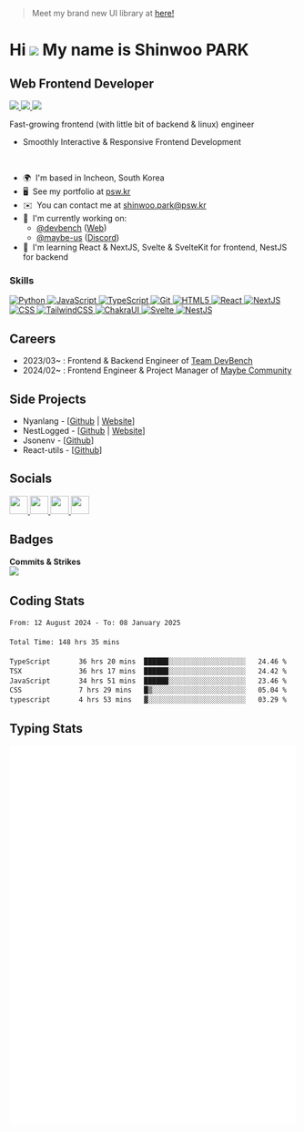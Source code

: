 > Meet my brand new UI library at [here!](https://ui.psw.kr)
 
# Hi ![](https://user-images.githubusercontent.com/18350557/176309783-0785949b-9127-417c-8b55-ab5a4333674e.gif) My name is Shinwoo PARK
  
## Web Frontend Developer 
 
<a href="https://wakapi.dev">
 <img src="https://wakapi.dev/api/badge/pswkr/interval:today?label=today" />
</a>
<a href="https://wakapi.dev">
 <img src="https://wakapi.dev/api/badge/pswkr/pswkr/interval:30_days?label=last%2030d" />
</a>
<a href="https://wakapi.dev">
 <img src="https://img.shields.io/endpoint?url=https://wakapi.dev/api/compat/shields/v1/pswkr/interval:all_time&label=All%20time&color=blue" />
</a>
<br/>

Fast-growing frontend (with little bit of backend & linux) engineer
 
* Smoothly Interactive & Responsive Frontend Development

<br />

*   🌍  I'm based in Incheon, South Korea
*   🖥️  See my portfolio at [psw.kr](https://psw.kr)
*   ✉️  You can contact me at [shinwoo.park@psw.kr](mailto:shinwoo.park@psw.kr)
*   🚀  I'm currently working on:
    * [@devbench](https://github.com/hk4dev) ([Web](https://devbench.kr))
    * [@maybe-us](https://github.com/maybe-us) ([Discord](https://discord.com/invite/maybe))
*   🧠  I'm learning React & NextJS, Svelte & SvelteKit for frontend, NestJS for backend

### Skills
<p align="left">
  <a href="https://www.python.org/" target="_blank" rel="noreferrer">
    <img src="https://raw.githubusercontent.com/danielcranney/readme-generator/main/public/icons/skills/python-colored.svg" width="36" height="36" alt="Python" />
  </a>
  <a href="" target="_blank" rel="noreferrer">
    <img src="https://raw.githubusercontent.com/danielcranney/readme-generator/main/public/icons/skills/javascript-colored.svg" width="36" height="36" alt="JavaScript" />
  </a>
  <a href="" target="_blank" rel="noreferrer">
    <img src="https://raw.githubusercontent.com/danielcranney/readme-generator/main/public/icons/skills/typescript-colored.svg" width="36" height="36" alt="TypeScript" />
  </a>
  <a href="" target="_blank" rel="noreferrer">
    <img src="https://raw.githubusercontent.com/danielcranney/readme-generator/main/public/icons/skills/git-colored.svg" width="36" height="36" alt="Git" />
  </a>
  <a href="" target="_blank" rel="noreferrer">
    <img src="https://raw.githubusercontent.com/danielcranney/readme-generator/main/public/icons/skills/html5-colored.svg" width="36" height="36" alt="HTML5" />
  </a>
  <a href="" target="_blank" rel="noreferrer">
    <img src="https://raw.githubusercontent.com/danielcranney/readme-generator/main/public/icons/skills/react-colored.svg" width="36" height="36" alt="React" />
  </a>
  <a href="" target="_blank" rel="noreferrer">
    <img src="https://raw.githubusercontent.com/danielcranney/readme-generator/main/public/icons/skills/nextjs-colored-dark.svg" width="36" height="36" alt="NextJS" />
  </a>
  <a href="" target="_blank" rel="noreferrer">
    <img src="https://raw.githubusercontent.com/danielcranney/readme-generator/main/public/icons/skills/css3-colored.svg" width="36" height="36" alt="CSS" />
  </a>
  <a href="" target="_blank" rel="noreferrer">
    <img src="https://raw.githubusercontent.com/danielcranney/readme-generator/main/public/icons/skills/tailwindcss-colored.svg" width="36" height="36" alt="TailwindCSS" />
  </a>
  <a href="" target="_blank" rel="noreferrer">
    <img src="https://raw.githubusercontent.com/danielcranney/readme-generator/main/public/icons/skills/chakra-colored.svg" width="36" height="36" alt="ChakraUI" />
  </a>
  <a href="" target="_blank" rel="noreferrer">
    <img src="https://raw.githubusercontent.com/danielcranney/readme-generator/main/public/icons/skills/svelte-colored.svg" width="36" height="36" alt="Svelte" />
  </a>
  <a href="" target="_blank" rel="noreferrer">
    <img src="https://raw.githubusercontent.com/danielcranney/readme-generator/main/public/icons/skills/nestjs-colored.svg" width="36" height="36" alt="NestJS" />
  </a>
</p>

## Careers

- 2023/03~ : Frontend & Backend Engineer of [Team DevBench](https://devbench.kr)
- 2024/02~ : Frontend Engineer & Project Manager of [Maybe Community](https://maybe.or.kr)

## Side Projects

* Nyanlang - [[Github](https://github.com/nyanlang) | [Website](https://nyanlang.org)]
* NestLogged - [[Github](https://github.com/worplo/nestlogged) | [Website](https://nestlogged.worplo.com)]
* Jsonenv - [[Github](https://github.com/worplo/jsonenv)]
* React-utils - [[Github](https://github.com/worplo/react-utils)]

## Socials
           
<p align="left">
  <a href="https://discord.com/users/pswkr" target="_blank" rel="noreferrer">
    <picture>
      <source media="(prefers-color-scheme: dark)" srcset="https://raw.githubusercontent.com/danielcranney/readme-generator/main/public/icons/socials/discord-dark.svg" />
      <source media="(prefers-color-scheme: light)" srcset="https://raw.githubusercontent.com/danielcranney/readme-generator/main/public/icons/socials/discord.svg" />
      <img src="https://raw.githubusercontent.com/danielcranney/readme-generator/main/public/icons/socials/discord.svg" width="32" height="32" />
    </picture>
  </a>
  <a href="https://www.github.com/p-sw" target="_blank" rel="noreferrer">
    <picture>
      <source media="(prefers-color-scheme: dark)" srcset="https://raw.githubusercontent.com/danielcranney/readme-generator/main/public/icons/socials/github-dark.svg" />
      <source media="(prefers-color-scheme: light)" srcset="https://raw.githubusercontent.com/danielcranney/readme-generator/main/public/icons/socials/github.svg" />
      <img src="https://raw.githubusercontent.com/danielcranney/readme-generator/main/public/icons/socials/github.svg" width="32" height="32" />
    </picture>
  </a>
  <a href="https://instagram.com/pswdev" target="_blank" rel="noreferrer">
    <picture>
      <source media="(prefers-color-scheme: dark)" srcset="https://raw.githubusercontent.com/danielcranney/readme-generator/main/public/icons/socials/instagram-dark.svg" />
      <source media="(prefers-color-scheme: light)" srcset="https://raw.githubusercontent.com/danielcranney/readme-generator/main/public/icons/socials/instagram.svg" />
      <img src="https://raw.githubusercontent.com/danielcranney/readme-generator/main/public/icons/socials/instagram.svg" width="32" height="32" />
    </picture>
  </a>
  <a href="https://twitter.com/psw_kr" target="_blank" rel="noreferrer">
    <picture>
      <source media="(prefers-color-scheme: dark)" srcset="https://raw.githubusercontent.com/danielcranney/readme-generator/main/public/icons/socials/twitter-dark.svg" />
      <source media="(prefers-color-scheme: light)" srcset="https://raw.githubusercontent.com/danielcranney/readme-generator/main/public/icons/socials/twitter.svg" />
      <img src="https://raw.githubusercnotent.com/danielcranney/readme-generator/main/public/icons/socials/twitter.svg" width="32" height="32" />
    </picture>
  </a>
</p>

## Badges

<b>Commits & Strikes</b>
<br />
<a href="http://www.github.com/p-sw" align="left">
  <img src="https://github-readme-streak-stats.herokuapp.com/?user=p-sw&stroke=ffffff&background=1c1917&ring=0891b2&fire=0891b2&currStreakNum=ffffff&currStreakLabel=0891b2&sideNums=ffffff&sideLabels=ffffff&dates=ffffff&hide_border=true" />
</a>

## Coding Stats
<!--START_SECTION:waka-->

```txt
From: 12 August 2024 - To: 08 January 2025

Total Time: 148 hrs 35 mins

TypeScript       36 hrs 20 mins  ██████░░░░░░░░░░░░░░░░░░░   24.46 %
TSX              36 hrs 17 mins  ██████░░░░░░░░░░░░░░░░░░░   24.42 %
JavaScript       34 hrs 51 mins  ██████░░░░░░░░░░░░░░░░░░░   23.46 %
CSS              7 hrs 29 mins   █▒░░░░░░░░░░░░░░░░░░░░░░░   05.04 %
typescript       4 hrs 53 mins   ▓░░░░░░░░░░░░░░░░░░░░░░░░   03.29 %
```

<!--END_SECTION:waka-->

## Typing Stats

  <a href="https://monkeytype.com/profile/sserve">
   <img src="https://raw.githubusercontent.com/p-sw/p-sw/monkeytype-readme/monkeytype-readme-pb.svg" alt="My Monkeytype personal bests" />
 </a>

